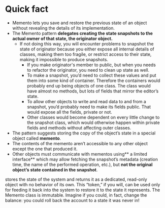 # Quick fact
- Memento lets you save and restore the previous state of an object without revealing the details of its implementation.
- The Memento pattern **delegates creating the state snapshots to the actual owner of that state, the originator object.**
  - If not doing this way, you will encounter problems to snapshot the state of originator because you either expose all internal details of classes, making them too fragile, or restrict access to their state, making it impossible to produce snapshots.
    - If you make originator's member to public, but when you needs to refactor the originator, you need to clean up state as well.
    - To make a snapshot, you’d need to collect these values and put them into some kind of container. Therefore the containers would probably end up being objects of one class. The class would have almost no methods, but lots of fields that mirror the editor’s state.
    - To allow other objects to write and read data to and from a snapshot, you’d probably need to make its fields public. That would expose all the fields, private or not.
    - Other classes would become dependent on every little change to the snapshot class, which would otherwise happen within private fields and methods without affecting outer classes.
- The pattern suggests storing the copy of the object’s state in a special object called **memento**.
- The contents of the memento aren’t accessible to any other object except the one that produced it. 
- Other objects must communicate with mementos using** a limited interface** which may allow fetching the snapshot’s metadata (creation time, the name of the performed operation, etc.), but **not the original object’s state contained in the snapshot**.


stores the state of the system and returns it as a dedicated, read-only object with no behavior of its own. This “token,” if you will, can be used only for feeding it back into the system to restore it to the state it represents.
The Memento class is immutable. Imagine if you could, in fact, change the balance: you could roll back the account to a state it was never in!
